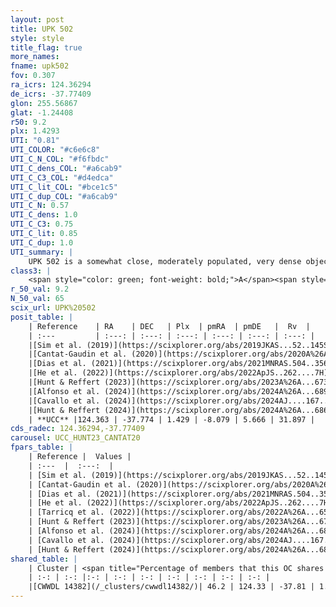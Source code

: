 ```yaml
---
layout: post
title: UPK 502
style: style
title_flag: true
more_names: 
fname: upk502
fov: 0.307
ra_icrs: 124.36294
de_icrs: -37.77409
glon: 255.56867
glat: -1.24408
r50: 9.2
plx: 1.4293
UTI: "0.81"
UTI_COLOR: "#c6e6c8"
UTI_C_N_COL: "#f6fbdc"
UTI_C_dens_COL: "#a6cab9"
UTI_C_C3_COL: "#d4edca"
UTI_C_lit_COL: "#bce1c5"
UTI_C_dup_COL: "#a6cab9"
UTI_C_N: 0.57
UTI_C_dens: 1.0
UTI_C_C3: 0.75
UTI_C_lit: 0.85
UTI_C_dup: 1.0
UTI_summary: |
    UPK 502 is a somewhat close, moderately populated, very dense object of high C3 quality. It is well-studied in the literature. This object shares a moderate percentage of members with a later reported entry.
class3: |
    <span style="color: green; font-weight: bold;">A</span><span style="color: #FFC300; font-weight: bold;">B</span>
r_50_val: 9.2
N_50_val: 65
scix_url: UPK%20502
posit_table: |
    | Reference    | RA    | DEC   | Plx  | pmRA  | pmDE   |  Rv  |
    | :---         | :---: | :---: | :---: | :---: | :---: | :---: |
    |[Sim et al. (2019)](https://scixplorer.org/abs/2019JKAS...52..145S) | 124.316 | -37.829 | -- | -8.08 | 5.61 | -- |
    |[Cantat-Gaudin et al. (2020)](https://scixplorer.org/abs/2020A%26A...640A...1C) | 124.371 | -37.798 | 1.397 | -8.119 | 5.621 | -- |
    |[Dias et al. (2021)](https://scixplorer.org/abs/2021MNRAS.504..356D) | 124.341 | -37.816 | 1.405 | -8.091 | 5.629 | -- |
    |[He et al. (2022)](https://scixplorer.org/abs/2022ApJS..262....7H) | 124.326 | -37.792 | 1.433 | -8.09 | 5.665 | -- |
    |[Hunt & Reffert (2023)](https://scixplorer.org/abs/2023A%26A...673A.114H) | 124.359 | -37.779 | 1.431 | -8.063 | 5.714 | 31.052 |
    |[Alfonso et al. (2024)](https://scixplorer.org/abs/2024A%26A...689A..18A) | 124.287 | -37.81 | 1.405 | -8.053 | 5.706 | -- |
    |[Cavallo et al. (2024)](https://scixplorer.org/abs/2024AJ....167...12C) | 124.347 | -37.82 | 1.434 | -- | -- | -- |
    |[Hunt & Reffert (2024)](https://scixplorer.org/abs/2024A%26A...686A..42H) | 124.359 | -37.779 | 1.431 | -8.063 | 5.714 | 31.052 |
    | **UCC** |124.363 | -37.774 | 1.429 | -8.079 | 5.666 | 31.897 | 
cds_radec: 124.36294,-37.77409
carousel: UCC_HUNT23_CANTAT20
fpars_table: |
    | Reference |  Values |
    | :---  |  :---:  |
    | [Sim et al. (2019)](https://scixplorer.org/abs/2019JKAS...52..145S) | `d_pc=699, log(age)=7.85` |
    | [Cantat-Gaudin et al. (2020)](https://scixplorer.org/abs/2020A%26A...640A...1C) | `AVNN=0.17, DMNN=9.27, AgeNN=7.86` |
    | [Dias et al. (2021)](https://scixplorer.org/abs/2021MNRAS.504..356D) | `Av=0.277, Dist=686, logage=8.293, [Fe/H]=0.158` |
    | [He et al. (2022)](https://scixplorer.org/abs/2022ApJS..262....7H) | `A0=0.6, logAge=7.8` |
    | [Tarricq et al. (2022)](https://scixplorer.org/abs/2022A%26A...659A..59T) | `Dist=700, logAgeNN=7.89` |
    | [Hunt & Reffert (2023)](https://scixplorer.org/abs/2023A%26A...673A.114H) | `AV50=0.247, diffAV50=0.557, MOD50=9.103, logAge50=8.015` |
    | [Alfonso et al. (2024)](https://scixplorer.org/abs/2024A%26A...689A..18A) | `AV=0.17022, MOD=9.26965, logAge=8.35212, Z=0.15825` |
    | [Cavallo et al. (2024)](https://scixplorer.org/abs/2024AJ....167...12C) | `AV50=0.68, dMod50=9.25, logAge50=7.57, [Fe/H]50=-0.4` |
    | [Hunt & Reffert (2024)](https://scixplorer.org/abs/2024A%26A...686A..42H) | `MassJ=70.5790` |
shared_table: |
    | Cluster | <span title="Percentage of members that this OC shares with the ones listed">%</span>   | RA   | DEC   | Plx   | pmRA  | pmDE  | Rv | UTI |
    | :-: | :-: |:-: | :-: | :-: | :-: | :-: | :-: | :-: |
    |[CWWDL 14382](/_clusters/cwwdl14382/)| 46.2 | 124.33 | -37.81 | 1.44 | -8.09 | 5.69 | 31.74 |0.0 |
---
```

